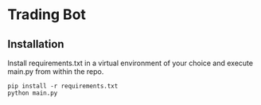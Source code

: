 # Trading Bot

## Installation 
Install requirements.txt in a virtual environment of your choice and execute main.py from within the repo.

```
pip install -r requirements.txt
python main.py
```
